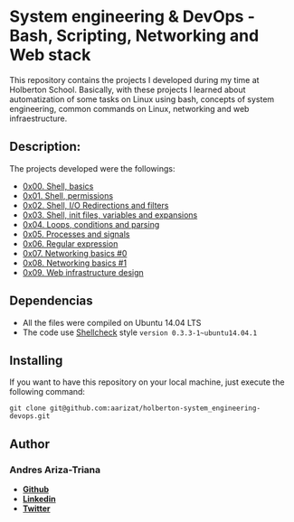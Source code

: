 # System engineering & DevOps - Bash, Scripting, Networking and Web stack

This repository contains the projects I developed during my time at Holberton
School. Basically, with these projects I learned about automatization of some
tasks on Linux using bash, concepts of system engineering, common commands on
Linux, networking and web infraestructure.

## Description:

The projects developed were the followings:

* [0x00. Shell, basics](./0x00-shell_basics/README.md)
* [0x01. Shell, permissions](./0x01-shell_permissions/README.md)
* [0x02. Shell, I/O Redirections and filters](./0x02-shell_redirections/README.md)
* [0x03. Shell, init files, variables and expansions](./0x03-shell_variables_expansions/README.md)
* [0x04. Loops, conditions and parsing](./0x04-loops_conditions_and_parsing/README.md)
* [0x05. Processes and signals](./0x05-processes_and_signals/README.md)
* [0x06. Regular expression](./0x06-regular_expressions/README.md)
* [0x07. Networking basics #0](./0x07-networking_basics/README.md)
* [0x08. Networking basics #1](./0x08-networking_basics_2/README.md)
* [0x09. Web infrastructure design](./0x09-web_infrastructure_design/README.md)

## Dependencias

- All the files were compiled on Ubuntu 14.04 LTS
- The code use  [Shellcheck](https://github.com/koalaman/shellcheck) style `version 0.3.3-1~ubuntu14.04.1`

## Installing

If you want to have this repository on your local machine, just execute the
following command:

```
git clone git@github.com:aarizat/holberton-system_engineering-devops.git
```

## Author

### Andres Ariza-Triana

* [**Github**](https://github.com/aarizat)
* [**Linkedin**](https://www.linkedin.com/in/aarizatr/)
* [**Twitter**](https://twitter.com/aarizatr)
